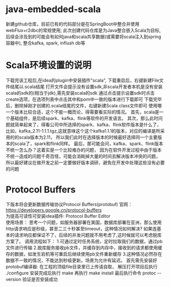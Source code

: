 # java-embedded-scala
 新建github仓库，目前已有的代码部分是在SpringBoot中整合并使用webFlux+r2dbc的常规使用;
 此次创建代码仓库是为Java整合嵌入Scala为目标,后续会涉及到的可能会有如何java和scala共享数据(或需要将scala注入到spring容器中),
 整合kafka, spark, inflush db等
 
# Scala环境设置的说明
   下载完该工程后,在idea的plugin中安装插件"scala", 下载重启后，右键新建File文件结尾以.scala结尾
   打开文件会提示没有设置sdk,非scala开发者本机是没有安装scala的sdk的(相当于jdk),需先安装scala的sdk
   通过点击提示设置sdk时点击create选项，在选项列表中点击其中和pom中一致的版本进行下载即可
   下载完毕后，删除掉刚才创建的.scala结尾的文件，右键新建Scala class文件即可
   使用哪一个版本比较合适，这个不能一概而论，得需要看实际的情况。
   首先，scala是一个基础组件，是后续spark、kafka、flink等软件的开发语言。
   其次，那么此时问题就简单起来了，得看公司中所选择的spark、kafka、flink软件版本是什么了，
   比如，kafka_2.11-1.1.1.tgz,这就意味这个这个kafka1.1.1的版本，对应的编译是所采用的的scala版本为2.11，
   所以我们此时在选择版本的时候最好选择同一个主要版本的scala了，spark和flink同样。
   最后，那可能会问，kafka、spark、flink版本不统一怎么办？这着实是一个比较难办的问题，
   因为在软件开发过程中由于版本不统一造成的问题千奇百怪，可能会消耗掉大量的时间去解决版本冲突的问题，
   所以最好建议在做开发之前一定要做好版本调研，避免在开发中处理这些没有必要的问题

# Protocol Buffers 
  下版本将会更新数据传输协议Protocol Buffers(protobuf) 官网：https://developers.google.cn/protocol-buffers
  <br/> 为提高可读性可安装idea插件: Protocol Buffer Editor
  <br/> 使用场景：
  思考一个问题，如服务器部署在美国，数据库部署在亚洲，那么使用http请求响应是秒级，甚至二三十秒甚至timeout，这种情况如何解决?
  如果连基本的请求响应都保证不了，后续的并发问题就不用考虑了,这时候就可以考虑脱库方案了。
  调用流程如下：
  1.可通过定时任务系统，定时拉取我们的数据，通过pb文件进行传输
  2.脱库服务接收pb文件，并缓存到内存中，接收到的请求都使用缓存的数据，如发生宕机等可重启后继续使用pb文件重新缓存
  3.这种情况必然存在数据不一致的情况，不能达到秒级更新。场景为允许有延迟。
  首先需先安装好protobuf编译器:
    在工程的顶级file目录里已上传请自取， 解压打开项目后执行 ./configure 
    安装完成后执行 make 再执行 make install
    最后执行命令 protoc --version 验证是否安装成功
    
  